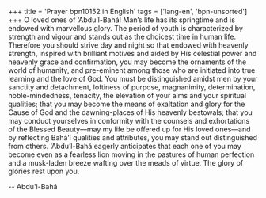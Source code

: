 +++
title = 'Prayer bpn10152 in English'
tags = ['lang-en', 'bpn-unsorted']
+++
O loved ones of ‘Abdu’l-Bahá!
Man’s life has its springtime and is endowed with marvellous glory. The period of youth is characterized by strength and vigour and stands out as the choicest time in human life. Therefore you should strive day and night so that endowed with heavenly strength, inspired with brilliant motives and aided by His celestial power and heavenly grace and confirmation, you may become the ornaments of the world of humanity, and pre-eminent among those who are initiated into true learning and the love of God. You must be distinguished amidst men by your sanctity and detachment, loftiness of purpose, magnanimity, determination, noble-mindedness, tenacity, the elevation of your aims and your spiritual qualities; that you may become the means of exaltation and glory for the Cause of God and the dawning-places of His heavenly bestowals; that you may conduct yourselves in conformity with the counsels and exhortations of the Blessed Beauty—may my life be offered up for His loved ones—and by reflecting Bahá’í qualities and attributes, you may stand out distinguished from others. ‘Abdu’l-Bahá eagerly anticipates that each one of you may become even as a fearless lion moving in the pastures of human perfection and a musk-laden breeze wafting over the meads of virtue.
The glory of glories rest upon you.

-- Abdu'l-Bahá
